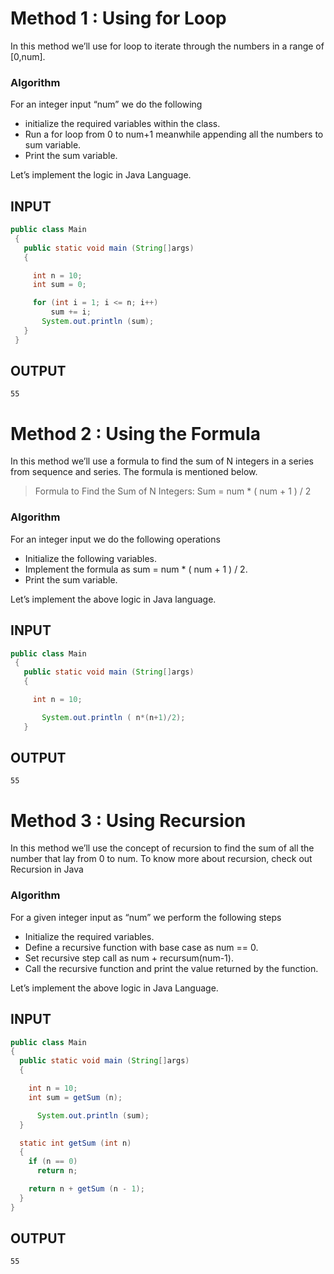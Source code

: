 # Method 1 : Using for Loop

In this method we’ll use for loop to iterate through the numbers in a range of [0,num].

### Algorithm

For an integer input “num” we do the following

* initialize the required variables within the class.
* Run a for loop from 0 to num+1 meanwhile appending all the numbers to sum variable.
* Print the sum variable.

Let’s implement the logic in Java Language.

## INPUT
```Java
public class Main
 {
   public static void main (String[]args)
   {

     int n = 10;
     int sum = 0;

     for (int i = 1; i <= n; i++)
         sum += i;
       System.out.println (sum);
   }
 }
```
## OUTPUT
```
55
```

# Method 2 : Using the Formula

In this method we’ll use a formula to find the sum of N integers in a series from sequence and series. The formula is mentioned below.

> Formula to Find the Sum of N Integers: 
> Sum = num * ( num + 1 ) / 2

### Algorithm

For an integer input we do the following operations

* Initialize the following variables.
* Implement the formula as sum = num * ( num + 1 ) / 2.
* Print the sum variable.

Let’s implement the above logic in Java language.

## INPUT
```Java
public class Main
 {
   public static void main (String[]args)
   {

     int n = 10;

       System.out.println ( n*(n+1)/2);
   }
```
## OUTPUT
```
55
```

# Method 3 : Using Recursion

In this method we’ll use the concept of recursion to find the sum of all the number that lay from 0 to num. To know more about recursion, check out Recursion in Java

### Algorithm

For a given integer input as “num” we perform the following steps

* Initialize the required variables.
* Define a recursive function with base case as num == 0.
* Set recursive step call as num + recursum(num-1).
* Call the recursive function and print the value returned by the function.

Let’s implement the above logic in Java Language.

## INPUT
```Java
public class Main
{
  public static void main (String[]args)
  {

    int n = 10;
    int sum = getSum (n);

      System.out.println (sum);
  }

  static int getSum (int n)
  {
    if (n == 0)
      return n;

    return n + getSum (n - 1);
  }
}
```
## OUTPUT
```
55
```